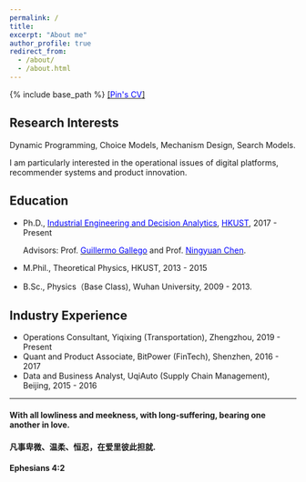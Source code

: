 ```yaml
---
permalink: /
title: 
excerpt: "About me"
author_profile: true
redirect_from: 
  - /about/
  - /about.html
---
```


{% include base_path %}
[[<span style="color:blue">Pin's CV</span>]](./CV_pingao.pdf)
## Research Interests
Dynamic Programming, Choice Models, Mechanism Design, Search Models.

I am particularly interested in the operational issues of digital platforms, recommender systems and product innovation.

## Education
- Ph.D., [<span style="color:blue">Industrial Engineering and Decision Analytics</span>](https://ieda.ust.hk/eng/index.php), [<span style="color:blue">HKUST</span>](https://www.ust.hk/home),  2017 - Present

  Advisors: Prof. [<span style="color:blue">Guillermo Gallego</span>](https://ieda.ust.hk/dfaculty/ggallego/) and Prof. [<span style="color:blue">Ningyuan Chen</span>](http://individual.utoronto.ca/ningyuanchen/).
  
- M.Phil., Theoretical Physics, HKUST, 2013 - 2015

- B.Sc., Physics（Base Class), Wuhan University, 2009 - 2013.

## Industry Experience
- Operations Consultant, Yiqixing (Transportation), Zhengzhou, 2019 - Present
- Quant and Product Associate, BitPower (FinTech), Shenzhen,  2016 - 2017
- Data and Business Analyst, UqiAuto (Supply Chain Management), Beijing, 2015 - 2016

<HR SIZE=2>
  
#### With all lowliness and meekness, with long-suffering, bearing one another in love. 
#### 凡事卑微、温柔、恒忍，在爱里彼此担就.
#### Ephesians 4:2


